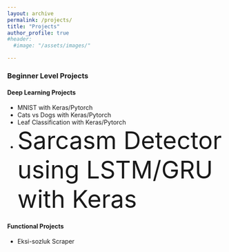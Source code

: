 ```yaml
---
layout: archive
permalink: /projects/
title: "Projects"
author_profile: true
#header:
  #image: "/assets/images/"

---
```

### Beginner Level Projects
#### Deep Learning Projects
- MNIST with Keras/Pytorch
- Cats vs Dogs with Keras/Pytorch
- Leaf Classification with Keras/Pytorch
- <span style="font-size:4em;"> Sarcasm Detector using LSTM/GRU with Keras</span>


#### Functional Projects
 - Eksi-sozluk Scraper

